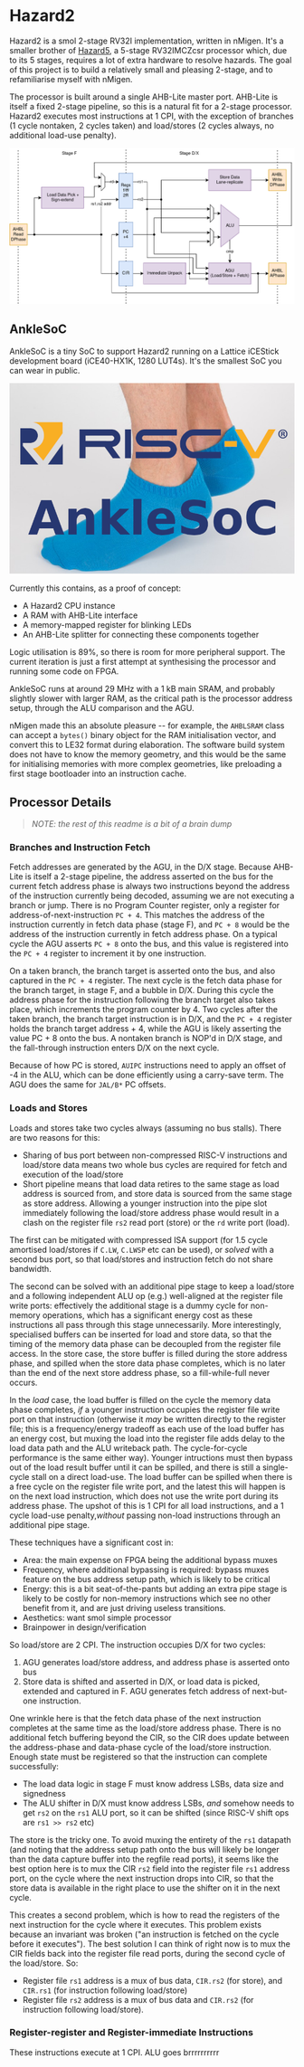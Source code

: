 # Hazard2

Hazard2 is a smol 2-stage RV32I implementation, written in nMigen. It's a smaller brother of [Hazard5](https://github.com/wren6991/hazard5), a 5-stage RV32IMCZcsr processor which, due to its 5 stages, requires a lot of extra hardware to resolve hazards. The goal of this project is to build a relatively small and pleasing 2-stage, and to refamiliarise myself with nMigen.

The processor is built around a single AHB-Lite master port. AHB-Lite is itself a fixed 2-stage pipeline, so this is a natural fit for a 2-stage processor. Hazard2 executes most instructions at 1 CPI, with the exception of branches (1 cycle nontaken, 2 cycles taken) and load/stores (2 cycles always, no additional load-use penalty).

![](doc/hazard2_pipeline.png)

## AnkleSoC

AnkleSoC is a tiny SoC to support Hazard2 running on a Lattice iCEStick development board (iCE40-HX1K, 1280 LUT4s). It's the smallest SoC you can wear in public.

![](doc/anklesoc_logo.png)

Currently this contains, as a proof of concept:

- A Hazard2 CPU instance
- A RAM with AHB-Lite interface
- A memory-mapped register for blinking LEDs
- An AHB-Lite splitter for connecting these components together

Logic utilisation is 89%, so there is room for more peripheral support. The current iteration is just a first attempt at synthesising the processor and running some code on FPGA.

AnkleSoC runs at around 29 MHz with a 1 kB main SRAM, and probably slightly slower with larger RAM, as the critical path is the processor address setup, through the ALU comparison and the AGU.

nMigen made this an absolute pleasure -- for example, the `AHBLSRAM` class can accept a `bytes()` binary object for the RAM initialisation vector, and convert this to LE32 format during elaboration. The software build system does not have to know the memory geometry, and this would be the same for initialising memories with more complex geometries, like preloading a first stage bootloader into an instruction cache.


## Processor Details

> *NOTE: the rest of this readme is a bit of a brain dump*

### Branches and Instruction Fetch

Fetch addresses are generated by the AGU, in the D/X stage. Because AHB-Lite is itself a 2-stage pipeline, the address asserted on the bus for the current fetch address phase is always two instructions beyond the address of the instruction currently being decoded, assuming we are not executing a branch or jump. There is no Program Counter register, only a register for address-of-next-instruction `PC + 4`. This matches the address of the instruction currently in fetch data phase (stage F), and `PC + 8` would be the address of the instruction currently in fetch address phase. On a typical cycle the AGU asserts `PC + 8` onto the bus, and this value is registered into the `PC + 4` register to increment it by one instruction.

On a taken branch, the branch target is asserted onto the bus, and also captured in the `PC + 4` register. The next cycle is the fetch data phase for the branch target, in stage F, and a bubble in D/X. During this cycle the address phase for the instruction following the branch target also takes place, which increments the program counter by 4. Two cycles after the taken branch, the branch target instruction is in D/X, and the `PC + 4` register holds the branch target address + 4, while the AGU is likely asserting the value PC + 8 onto the bus. A nontaken branch is NOP'd in D/X stage, and the fall-through instruction enters D/X on the next cycle.

Because of how PC is stored, `AUIPC` instructions need to apply an offset of -4 in the ALU, which can be done efficiently using a carry-save term. The AGU does the same for `JAL/B*` PC offsets.

### Loads and Stores

Loads and stores take two cycles always (assuming no bus stalls). There are two reasons for this:

- Sharing of bus port between non-compressed RISC-V instructions and load/store data means two whole bus cycles are required for fetch and execution of the load/store
- Short pipeline means that load data retires to the same stage as load address is sourced from, and store data is sourced from the same stage as store address. Allowing a younger instruction into the pipe slot immediately following the load/store address phase would result in a clash on the register file `rs2` read port (store) or the `rd` write port (load).

The first can be mitigated with compressed ISA support (for 1.5 cycle amortised load/stores if `C.LW`, `C.LWSP` etc can be used), or *solved* with a second bus port, so that load/stores and instruction fetch do not share bandwidth.

The second can be solved with an additional pipe stage to keep a load/store and a following independent ALU op (e.g.) well-aligned at the register file write ports: effectively the additional stage is a dummy cycle for non-memory operations, which has a significant energy cost as these instructions all pass through this stage unnecessarily. More interestingly, specialised buffers can be inserted for load and store data, so that the timing of the memory data phase can be decoupled from the register file access. In the store case, the store buffer is filled during the store address phase, and spilled when the store data phase completes, which is no later than the end of the next store address phase, so a fill-while-full never occurs.

In the *load* case, the load buffer is filled on the cycle the memory data phase completes, *if* a younger instruction occupies the register file write port on that instruction (otherwise it *may* be written directly to the register file; this is a frequency/energy tradeoff as each use of the load buffer has an energy cost, but muxing the load into the register file adds delay to the load data path and the ALU writeback path. The cycle-for-cycle performance is the same either way). Younger intructions must then bypass out of the load result buffer until it can be spilled, and there is still a single-cycle stall on a direct load-use. The load buffer can be spilled when there is a free cycle on the register file write port, and the latest this will happen is on the next load instruction, which does not use the write port during its address phase. The upshot of this is 1 CPI for all load instructions, and a 1 cycle load-use penalty,*without* passing non-load instructions through an additional pipe stage.

These techniques have a significant cost in:

- Area: the main expense on FPGA being the additional bypass muxes
- Frequency, where additional bypassing is required: bypass muxes feature on the bus address setup path, which is likely to be critical
- Energy: this is a bit seat-of-the-pants but adding an extra pipe stage is likely to be costly for non-memory instructions which see no other benefit from it, and are just driving useless transitions.
- Aesthetics: want smol simple processor
- Brainpower in design/verification

So load/store are 2 CPI. The instruction occupies D/X for two cycles:

1. AGU generates load/store address, and address phase is asserted onto bus
2. Store data is shifted and asserted in D/X, or load data is picked, extended and captured in F. AGU generates fetch address of next-but-one instruction.

One wrinkle here is that the fetch data phase of the next instruction completes at the same time as the load/store address phase. There is no additional fetch buffering beyond the CIR, so the CIR does update between the address-phase and data-phase cycle of the load/store instruction. Enough state must be registered so that the instruction can complete successfully:

- The load data logic in stage F must know address LSBs, data size and signedness
- The ALU shifter in D/X must know address LSBs, *and* somehow needs to get `rs2` on the `rs1` ALU port, so it can be shifted (since RISC-V shift ops are `rs1 >> rs2` etc)

The store is the tricky one. To avoid muxing the entirety of the `rs1` datapath (and noting that the address setup path onto the bus will likely be longer than the data capture buffer into the regfile read ports), it seems like the best option here is to mux the CIR `rs2` field into the register file `rs1` address port, on the cycle where the next instruction drops into CIR, so that the store data is available in the right place to use the shifter on it in the next cycle.

This creates a second problem, which is how to read the registers of the next instruction for the cycle where it executes. This problem exists because an invariant was broken ("an instruction is fetched on the cycle before it executes"). The best solution I can think of right now is to mux the CIR fields back into the register file read ports, during the second cycle of the load/store. So:

- Register file `rs1` address is a mux of bus data, `CIR.rs2` (for store), and `CIR.rs1` (for instruction following load/store)
- Register file `rs2` address is a mux of bus data and `CIR.rs2` (for instruction following load/store).

### Register-register and Register-immediate Instructions

These instructions execute at 1 CPI. ALU goes brrrrrrrrrr
